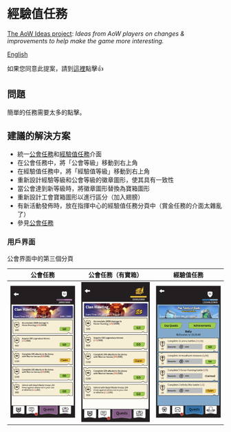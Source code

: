 # 經驗值任務

[The AoW Ideas project](https://github.com/nefarious-kitsune/aow.ideas):
*Ideas from AoW players on changes & improvements to help make the game more interesting.*

[English](guild-events)

如果您同意此提案，請到[這裡](https://discord.com/channels/658594298983350293/659077000027308104/931495467920031764)點擊👍

## 問題

簡單的任務需要太多的點擊。


## 建議的解決方案

* 統一[公會任務](zh.guild-quests)和[經驗值任務](zh.exp-quests)介面
* 在公會任務中，將「公會等級」移動到右上角
* 在經驗值任務中，將「經驗值等級」移動到右上角
* 重新設計經驗等級和公會等級的徽章圖形，使其具有一致性
* 當公會達到新等級時，將徽章圖形替換為寶箱圖形
* 重新設計工會寶箱圖形以進行區分（加入翅膀）
* 有新活動發佈時，放在指揮中心的經驗值任務分頁中（賞金任務的介面太雜亂了）
* 參見[公會任務](zh.guild-quests)

### 用戶界面

公會界面中的第三個分頁

| 公會任務 | 公會任務（有寶箱）| 經驗值任務 |
|  ------------ |  ------------ |  ------------ |
|![示例](../images/ui-guild-quest-1.png)|![示例](../images/ui-guild-quest-2.png)|![示例](../images/ui-command-center-exp-quest-2.png)|
